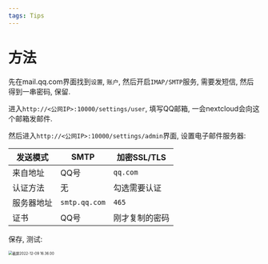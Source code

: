 ```yaml
---
tags: Tips
---
```


# 方法

先在mail.qq.com界面找到`设置`, `账户`, 然后开启`IMAP/SMTP`服务, 需要发短信, 然后得到一串密码, 保留. 

进入`http://<公网IP>:10000/settings/user`, 填写QQ邮箱, 一会nextcloud会向这个邮箱发邮件.

然后进入`http://<公网IP>:10000/settings/admin`界面, 设置电子邮件服务器:

| 发送模式   | SMTP          | 加密SSL/TLS    |
| ---------- | ------------- | -------------- |
| 来自地址   | QQ号          | `qq.com`       |
| 认证方法   | 无            | 勾选需要认证   |
| 服务器地址 | `smtp.qq.com` | `465`          |
| 证书       | QQ号          | 刚才复制的密码 |

保存, 测试:

<img src="https://s2.loli.net/2022/12/09/hwO86tiIYsTaSXj.jpg" alt="截屏2022-12-09 16.36.00" style="zoom:50%;" />